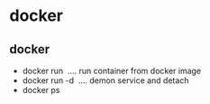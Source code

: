 # docker 

## docker 
- docker run <image> .... run container from docker image
- docker run -d <image> .... demon service and detach 
- docker ps